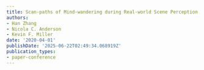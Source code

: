 ```yaml
---
title: Scan-paths of Mind-wandering during Real-world Scene Perception
authors:
- Han Zhang
- Nicola C. Anderson
- Kevin F. Miller
date: '2020-04-01'
publishDate: '2025-06-22T02:49:34.068919Z'
publication_types:
- paper-conference
---
```

